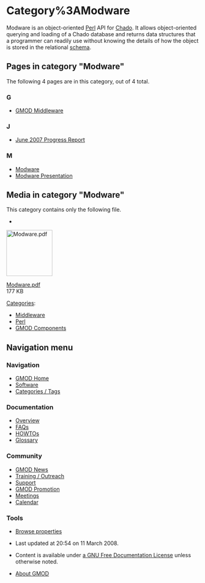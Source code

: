 



<span id="top"></span>




# <span dir="auto">Category%3AModware</span>









Modware is an object-oriented [Perl](Category%3APerl "Category%3APerl") API
for <a href="Chado" class="mw-redirect" title="Chado">Chado</a>. It
allows object-oriented querying and loading of a Chado database and
returns data structures that a programmer can readily use without
knowing the details of how the object is stored in the relational
[schema](Glossary#Database_Schema "Glossary").


## Pages in category "Modware"

The following 4 pages are in this category, out of 4 total.



### G

- [GMOD Middleware](GMOD_Middleware "GMOD Middleware")

### J

- [June 2007 Progress
  Report](June_2007_Progress_Report "June 2007 Progress Report")

### M

- [Modware](Modware "Modware")
- [Modware Presentation](Modware_Presentation "Modware Presentation")




## Media in category "Modware"

This category contains only the following file.

- 

  

  

  <img
  src="../mediawiki/skins/common/images/icons/fileicon-pdf.png"
  width="120" height="120" alt="Modware.pdf" />

  

  

  

  [Modware.pdf](File:Modware.pdf "File:Modware.pdf")  
  177 KB  

  

  





[Categories](Special%3ACategories "Special%3ACategories"):

- [Middleware](Category%3AMiddleware "Category%3AMiddleware")
- [Perl](Category%3APerl "Category%3APerl")
- [GMOD Components](Category%3AGMOD_Components "Category%3AGMOD Components")






## Navigation menu









### Navigation



- <span id="n-GMOD-Home">[GMOD Home](Main_Page)</span>
- <span id="n-Software">[Software](GMOD_Components)</span>
- <span id="n-Categories-.2F-Tags">[Categories /
  Tags](Categories)</span>




### Documentation



- <span id="n-Overview">[Overview](Overview)</span>
- <span id="n-FAQs">[FAQs](Category%3AFAQ)</span>
- <span id="n-HOWTOs">[HOWTOs](Category%3AHOWTO)</span>
- <span id="n-Glossary">[Glossary](Glossary)</span>




### Community



- <span id="n-GMOD-News">[GMOD News](GMOD_News)</span>
- <span id="n-Training-.2F-Outreach">[Training /
  Outreach](Training_and_Outreach)</span>
- <span id="n-Support">[Support](Support)</span>
- <span id="n-GMOD-Promotion">[GMOD Promotion](GMOD_Promotion)</span>
- <span id="n-Meetings">[Meetings](Meetings)</span>
- <span id="n-Calendar">[Calendar](Calendar)</span>




### Tools

- <span id="t-smwbrowselink"><a href="Special%3ABrowse/Category%3AModware" rel="smw-browse">Browse
  properties</a></span>



- <span id="footer-info-lastmod">Last updated at 20:54 on 11 March
  2008.</span>
<!-- - <span id="footer-info-viewcount">16,909 page views.</span> -->
- <span id="footer-info-copyright">Content is available under
  <a href="http://www.gnu.org/licenses/fdl-1.3.html" class="external"
  rel="nofollow">a GNU Free Documentation License</a> unless otherwise
  noted.</span>

<!-- -->

- <span id="footer-places-about">[About
  GMOD](GMOD%3AAbout "GMOD%3AAbout")</span>

<!-- -->




